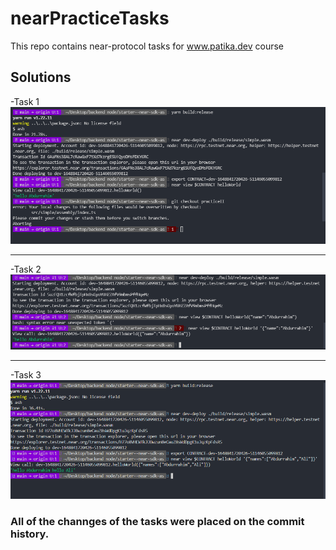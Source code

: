 # nearPracticeTasks
This repo contains near-protocol tasks for www.patika.dev course


## Solutions

  -Task 1
  ![task 1](https://github.com/ebdurrehm/nearPracticeTasks/blob/main/solution_img/practice2.png)
  
  ___
  
  
  -Task  2
  ![task 2](https://github.com/ebdurrehm/nearPracticeTasks/blob/main/solution_img/task2.png)
  
  ___
  
  -Task 3
  ![task 3](https://github.com/ebdurrehm/nearPracticeTasks/blob/main/solution_img/task3.png)



### All of the channges of the tasks were placed on the commit history.
